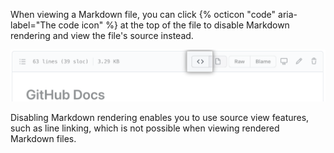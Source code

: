When viewing a Markdown file, you can click {% octicon "code" aria-label="The code icon" %} at the top of the file to disable Markdown rendering and view the file's source instead.

![Display Markdown as source](/assets/images/help/writing/display-markdown-as-source.png)

Disabling Markdown rendering enables you to use source view features, such as line linking, which is not possible when viewing rendered Markdown files.
